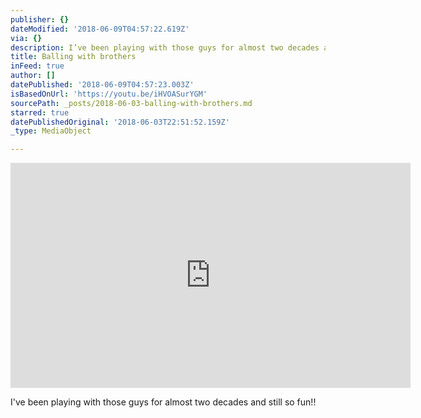 ```yaml
---
publisher: {}
dateModified: '2018-06-09T04:57:22.619Z'
via: {}
description: I’ve been playing with those guys for almost two decades and still so fun!!
title: Balling with brothers
inFeed: true
author: []
datePublished: '2018-06-09T04:57:23.003Z'
isBasedOnUrl: 'https://youtu.be/iHVOASurYGM'
sourcePath: _posts/2018-06-03-balling-with-brothers.md
starred: true
datePublishedOriginal: '2018-06-03T22:51:52.159Z'
_type: MediaObject

---
```

<iframe src="https://cdn.embedly.com/widgets/media.html?src=https%3A%2F%2Fwww.youtube.com%2Fembed%2FiHVOASurYGM%3Ffeature%3Doembed&amp;url=http%3A%2F%2Fwww.youtube.com%2Fwatch%3Fv%3DiHVOASurYGM&amp;image=https%3A%2F%2Fi.ytimg.com%2Fvi%2FiHVOASurYGM%2Fhqdefault.jpg&amp;key=a715cf41cc93453ca338d350cd26f87b&amp;type=text%2Fhtml&amp;schema=youtube" width="640" height="360" scrolling="no" frameborder="0" allowfullscreen="" style=""></iframe>

I've been playing with those guys for almost two decades and still so fun!!